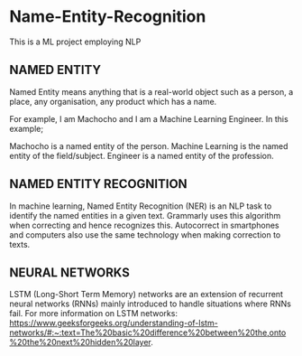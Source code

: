 # Name-Entity-Recognition
This is a ML project employing NLP 

## NAMED ENTITY
Named Entity means anything that is a real-world object such as a person, a place, any organisation, any product which has a name.

For example, I am Machocho and I am a Machine Learning Engineer. In this example;

Machocho is a named entity of the person.
Machine Learning is the named entity of the field/subject.
Engineer is a named entity of the profession.

## NAMED ENTITY RECOGNITION
In machine learning, Named Entity Recognition (NER) is an NLP task to identify the named entities in a given text. Grammarly uses this algorithm when correcting and hence recognizes this. Autocorrect in smartphones and computers also use the same technology when making correction to texts.

## NEURAL NETWORKS 
LSTM (Long-Short Term Memory) networks are an extension of recurrent neural networks (RNNs) mainly introduced to handle situations where RNNs fail. For more information on LSTM networks: https://www.geeksforgeeks.org/understanding-of-lstm-networks/#:~:text=The%20basic%20difference%20between%20the,onto%20the%20next%20hidden%20layer.
